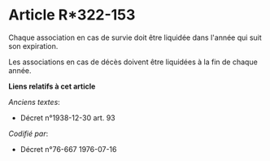 # Article R*322-153

Chaque association en cas de survie doit être liquidée dans l'année qui suit son expiration.

Les associations en cas de décès doivent être liquidées à la fin de chaque année.

**Liens relatifs à cet article**

_Anciens textes_:

  - Décret n°1938-12-30 art. 93

_Codifié par_:

  - Décret n°76-667 1976-07-16
